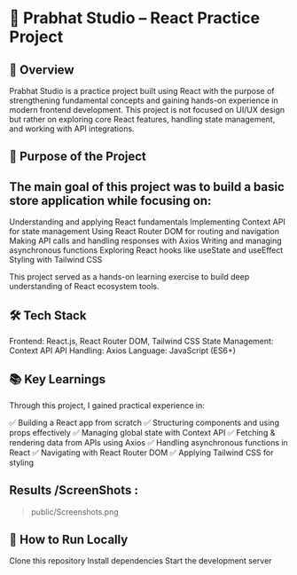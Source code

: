  # 🏬 Prabhat Studio – React Practice Project

## 📌 Overview

Prabhat Studio is a practice project built using React with the purpose of strengthening fundamental concepts and gaining hands-on experience in modern frontend development. This project is not focused on UI/UX design but rather on exploring core React features, handling state management, and working with API integrations.

## 🎯 Purpose of the Project

## The main goal of this project was to build a basic store application while focusing on:

Understanding and applying React fundamentals
Implementing Context API for state management 
Using React Router DOM for routing and navigation 
Making API calls and handling responses with Axios
Writing and managing asynchronous functions 
Exploring React hooks like useState and useEffect 
Styling with Tailwind CSS

This project served as a hands-on learning exercise to build deep understanding of React ecosystem tools.

## 🛠️ Tech Stack

Frontend: React.js, React Router DOM, Tailwind 
CSS State Management: Context API 
API Handling: Axios
Language: JavaScript (ES6+)

## 📚 Key Learnings

Through this project, I gained practical experience in:

✅ Building a React app from scratch 
✅ Structuring components and using props effectively 
✅ Managing global state with Context API 
✅ Fetching & rendering data from APIs using Axios
✅ Handling asynchronous functions in React 
✅ Navigating with React Router DOM 
✅ Applying Tailwind CSS for styling

## Results /ScreenShots :
   > public/Screenshots.png

## 🚀 How to Run Locally

Clone this repository 
Install dependencies
Start the development server
